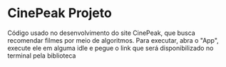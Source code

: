# CinePeak Projeto
Código usado no desenvolvimento do site CinePeak, que busca recomendar filmes por meio de algoritmos. Para executar, abra o "App", execute ele em alguma idle e pegue o link que será disponibilizado no terminal pela biblioteca
